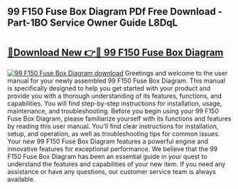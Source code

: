 ## 99 F150 Fuse Box Diagram PDf Free Download - Part-1BO Service Owner Guide L8DqL

# <h2><a href="http://dfqw2iv.blite.top/?on=99+F150+Fuse+Box+Diagram">🔗Download New 👉🔴 99 F150 Fuse Box Diagram</a></h2>

[![99 F150 Fuse Box Diagram download](https://i.imgur.com/lujVjoI.png)](http://dfqw2iv.blite.top/?on=99+F150+Fuse+Box+Diagram)
Greetings and welcome to the user manual for your newly assembled 99 F150 Fuse Box Diagram. This manual is specifically designed to help you get started with your product and provide you with a thorough understanding of its features, functions, and capabilities. You will find step-by-step instructions for installation, usage, maintenance, and troubleshooting. Before you begin using your 99 F150 Fuse Box Diagram, please familiarize yourself with its functions and features by reading this user manual. You'll find clear instructions for installation, setup, and operation, as well as troubleshooting tips for common issues. Your new 99 F150 Fuse Box Diagram features a powerful engine and innovative features for exceptional performance. We believe that the 99 F150 Fuse Box Diagram has been an essential guide in your quest to understand the features and capabilities of your new item. If you need any assistance or have any questions, our customer service team is always available.
